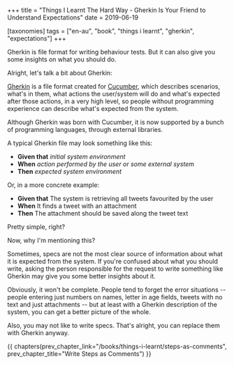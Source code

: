+++
title = "Things I Learnt The Hard Way - Gherkin Is Your Friend to Understand Expectations"
date = 2019-06-19

[taxonomies]
tags = ["en-au", "book", "things i learnt", "gherkin", "expectations"]
+++

Gherkin is file format for writing behaviour tests. But it can also give you
some insights on what you should do.

<!-- more -->

Alright, let's talk a bit about Gherkin:

[Gherkin](https://en.wikipedia.org/wiki/Cucumber_(software)#Gherkin_language)
is a file format created for [Cucumber](https://en.wikipedia.org/wiki/Cucumber_(software)),
which describes scenarios, what's in them, what actions the user/system will
do and what's expected after those actions, in a very high level, so people
without programming experience can describe what's expected from the system.

Although Gherkin was born with Cucumber, it is now supported by a bunch of
programming languages, through external libraries.

A typical Gherkin file may look something like this:

* **Given that** _initial system environment_
* **When** _action performed by the user or some external system_
* **Then** _expected system environment_

Or, in a more concrete example:

* **Given that** The system is retrieving all tweets favourited by the user
* **When** It finds a tweet with an attachment
* **Then** The attachment should be saved along the tweet text

Pretty simple, right?

Now, why I'm mentioning this?

Sometimes, specs are not the most clear source of information about what it is
expected from the system. If you're confused about what you should write,
asking the person responsible for the request to write something like Gherkin
may give you some better insights about it.

Obviously, it won't be complete. People tend to forget the error situations --
people entering just numbers on names, letter in age fields, tweets with no
text and just attachments -- but at least with a Gherkin description of the
system, you can get a better picture of the whole.

Also, you may not like to write specs. That's alright, you can replace them
with Gherkin anyway.

{{ chapters(prev_chapter_link="/books/things-i-learnt/steps-as-comments", prev_chapter_title="Write Steps as Comments") }}
